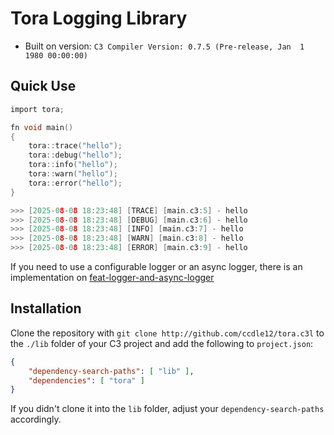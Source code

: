 # Tora Logging Library

- Built on version: `C3 Compiler Version: 0.7.5 (Pre-release, Jan  1 1980 00:00:00)`

## Quick Use

```c
import tora;

fn void main()
{
    tora::trace("hello");
    tora::debug("hello");
    tora::info("hello");
    tora::warn("hello");
    tora::error("hello");
}

>>> [2025-08-08 18:23:48] [TRACE] [main.c3:5] - hello
>>> [2025-08-08 18:23:48] [DEBUG] [main.c3:6] - hello
>>> [2025-08-08 18:23:48] [INFO] [main.c3:7] - hello
>>> [2025-08-08 18:23:48] [WARN] [main.c3:8] - hello
>>> [2025-08-08 18:23:48] [ERROR] [main.c3:9] - hello

```

If you need to use a configurable logger or an async logger, there is an implementation
on [feat-logger-and-async-logger](https://github.com/ccdle12/tora.c3l/tree/feat-logger-and-async-logger)

## Installation

Clone the repository with
```git clone http://github.com/ccdle12/tora.c3l```
to the `./lib` folder of your C3 project and add the following to
`project.json`:

```json
{
    "dependency-search-paths": [ "lib" ],
    "dependencies": [ "tora" ]
}
```

If you didn't clone it into the `lib` folder, adjust your
`dependency-search-paths` accordingly.
